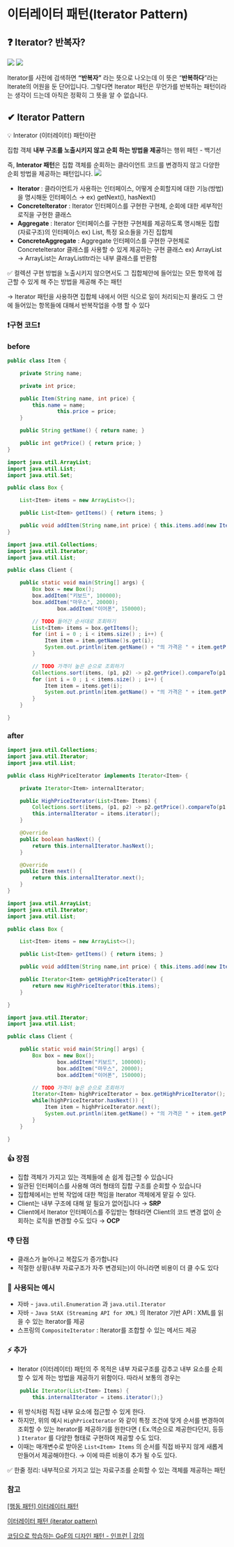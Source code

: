 # 이터레이터 패턴(Iterator Pattern)

## ❓ Iterator? 반복자?

<img src="https://s3.us-west-2.amazonaws.com/secure.notion-static.com/159bdccf-2623-49cf-a026-7cca4ae15908/SmartSelectImage_2022-11-19-03-47-46.png?X-Amz-Algorithm=AWS4-HMAC-SHA256&X-Amz-Content-Sha256=UNSIGNED-PAYLOAD&X-Amz-Credential=AKIAT73L2G45EIPT3X45%2F20221119%2Fus-west-2%2Fs3%2Faws4_request&X-Amz-Date=20221119T050019Z&X-Amz-Expires=86400&X-Amz-Signature=ba605227210e1b5d1bc729914a6332a3d309306ea611e9bcbae1ab2ff587be9a&X-Amz-SignedHeaders=host&response-content-disposition=filename%3D%22SmartSelectImage_2022-11-19-03-47-46.png%22&x-id=GetObject">

<img src="https://s3.us-west-2.amazonaws.com/secure.notion-static.com/4ca24513-fc08-4b9e-8d28-7d2b2435d55c/SmartSelectImage_2022-11-19-04-32-03.png?X-Amz-Algorithm=AWS4-HMAC-SHA256&X-Amz-Content-Sha256=UNSIGNED-PAYLOAD&X-Amz-Credential=AKIAT73L2G45EIPT3X45%2F20221119%2Fus-west-2%2Fs3%2Faws4_request&X-Amz-Date=20221119T050043Z&X-Amz-Expires=86400&X-Amz-Signature=c2c9163e2828294286ae007f69a885a8e1710eb438c963df945d7060ca1f3eca&X-Amz-SignedHeaders=host&response-content-disposition=filename%3D%22SmartSelectImage_2022-11-19-04-32-03.png%22&x-id=GetObject">

Iterator를 사전에 검색하면 **“반복자”** 라는 뜻으로 나오는데 이 뜻은 “**반복하다**”라는 Iterate의 어원을 둔 단어입니다. 그렇다면 Iterator 패턴은 무언가를 반복하는 패턴이라는 생각이 드는데 아직은 정확히 그 뜻을 알 수 없습니다.

## ✔ Iterator Pattern

<aside>
💡 Interator (이터레이터) 패턴이란

집합 객체 **내부 구조를 노출시키지 않고 순회 하는 방법을 제공**하는 행위 패턴 - 백기선

</aside>

즉, **Interator 패턴**은 집합 객체를 순회하는 클라이언트 코드를 변경하지 않고 다양한 순회 방법을 제공하는 패턴입니다.
<img src="https://s3.us-west-2.amazonaws.com/secure.notion-static.com/de7fcbab-2907-4a41-8f52-ded922133b3c/SmartSelectImage_2022-11-19-04-58-30.png?X-Amz-Algorithm=AWS4-HMAC-SHA256&X-Amz-Content-Sha256=UNSIGNED-PAYLOAD&X-Amz-Credential=AKIAT73L2G45EIPT3X45%2F20221119%2Fus-west-2%2Fs3%2Faws4_request&X-Amz-Date=20221119T050146Z&X-Amz-Expires=86400&X-Amz-Signature=9bf4b13acd27f635b4989e16aa8ca2e01ae049924ac3c85e6a17da6e55b64219&X-Amz-SignedHeaders=host&response-content-disposition=filename%3D%22SmartSelectImage_2022-11-19-04-58-30.png%22&x-id=GetObject">

- **Iterator <interface>** : 클라이언트가 사용하는 인터페이스, 어떻게 순회할지에 대한 기능(방법)을 명시해둔 인터페이스 → ex) getNext(), hasNext()
- **ConcreteIterator** : Iterator 인터페이스를 구현한 구현체, 순회에 대한 세부적인 로직을 구현한 클래스
- **Aggregate <interface>** : Iterator 인터페이스를 구현한 구현체를 제공하도록 명시해둔 집합(자료구조)의 인터페이스 ex) List, 특정 요소들을 가진 집합체
- **ConcreteAggregate** : Aggregate 인터페이스를 구현한 구현체로 ConcreteIterator 클래스를 사용할 수 있게 제공하는 구현 클래스 ex) ArrayList → ArrayList는 ArrayListItr라는 내부 클래스를 반환함

<aside>
✅ 컬렉션 구현 방법을 노출시키지 않으면서도 그 집합체안에 들어있는 모든 항목에 접근할 수 있게 해 주는 방법을 제공해 주는 패턴

</aside>

→ Iterator 패턴을 사용하면 집합체 내에서 어떤 식으로 일이 처리되는지 몰라도 그 안에 들어있는 항목들에 대해서 반복작업을 수행 할 수 있다

### ❗구현 코드❗

### before

```java
public class Item {

    private String name;

    private int price;

    public Item(String name, int price) {
        this.name = name;
				this.price = price;
    }

    public String getName() { return name; }

    public int getPrice() { return price; }
}
```

```java
import java.util.ArrayList;
import java.util.List;
import java.util.Set;

public class Box {

    List<Item> items = new ArrayList<>();

    public List<Item> getItems() { return items; }

    public void addItem(String name,int price) { this.items.add(new Item(name,price)); }
}
```

```java
import java.util.Collections;
import java.util.Iterator;
import java.util.List;

public class Client {

    public static void main(String[] args) {
        Box box = new Box();
        box.addItem("키보드", 100000);
        box.addItem("마우스", 20000);
				box.addItem("이어폰", 150000);

        // TODO 들어간 순서대로 조회하기
        List<Item> items = box.getItems();
        for (int i = 0 ; i < items.size() ; i++) {
            Item item = item.getName()s.get(i);
            System.out.println(item.getName() + "의 가격은 " + item.getPrice() + "원 입니다");
        }

        // TODO 가격이 높은 순으로 조회하기
        Collections.sort(items, (p1, p2) -> p2.getPrice().compareTo(p1.getPrice()));
        for (int i = 0 ; i < items.size() ; i++) {
            Item item = items.get(i);
            System.out.println(item.getName() + "의 가격은 " + item.getPrice() + "원 입니다");
        }
    }

}
```

### after

```java
import java.util.Collections;
import java.util.Iterator;
import java.util.List;

public class HighPriceIterator implements Iterator<Item> {

    private Iterator<Item> internalIterator;

    public HighPriceIterator(List<Item> Items) {
        Collections.sort(items, (p1, p2) -> p2.getPrice().compareTo(p1.getPrice()));
        this.internalIterator = items.iterator();
    }

    @Override
    public boolean hasNext() {
        return this.internalIterator.hasNext();
    }

    @Override
    public Item next() {
        return this.internalIterator.next();
    }
}
```

```java
import java.util.ArrayList;
import java.util.Iterator;
import java.util.List;

public class Box {

    List<Item> items = new ArrayList<>();

    public List<Item> getItems() { return items; }

    public void addItem(String name,int price) { this.items.add(new Item(name,price)); }

    public Iterator<Item> getHighPriceIterator() {
        return new HighPriceIterator(this.items);
    }

}
```

```java
import java.util.Iterator;
import java.util.List;

public class Client {

    public static void main(String[] args) {
        Box box = new Box();
				box.addItem("키보드", 100000);
				box.addItem("마우스", 20000);
				box.addItem("이어폰", 150000);

        // TODO 가격이 높은 순으로 조회하기
        Iterator<Item> highPriceIterator = box.getHighPriceIterator();
        while(highPriceIterator.hasNext()) {
            Item item = highPriceIterator.next();
            System.out.println(item.getName() + "의 가격은 " + item.getPrice() + "원 입니다");
        }
    }

}
```

### 👍 **장점**

- 집합 객체가 가지고 있는 객체들에 손 쉽게 접근할 수 있습니다
- 일관된 인터페이스를 사용해 여러 형태의 집합 구조를 순회할 수 있습니다
- 집합체에서는 반복 작업에 대한 책임을 Iterator 객체에게 맡길 수 있다.
- Client는 내부 구조에 대해 알 필요가 없어집니다 → **SRP**
- Client에서 Iterator 인터페이스를 주입받는 형태라면 Client의 코드 변경 없이 순회하는 로직을 변경할 수도 있다 → **OCP**

### 👎 **단점**

- 클래스가 늘어나고 복잡도가 증가합니다
- 적절한 상황(내부 자료구조가 자주 변경되는)이 아니라면 비용이 더 클 수도 있다

### 👊 **사용되는 예시**

- 자바 - `java.util.Enumeration` 과 `java.util.Iterator`
- 자바 - `Java StAX (Streaming API for XML)` 의 Iterator 기반 API : XML를 읽을 수 있는 Iterator를 제공
- 스프링의 `CompositeIterator` : Iterator를 조합할 수 있는 메서드 제공

### ⚡ 추가

- Iterator (이터레이터) 패턴의 주 목적은 내부 자료구조를 감추고 내부 요소를 순회할 수 있게 하는 방법을 제공하기 위함이다. 따라서 보통의 경우는

```java
    public Iterator(List<Item> Items) {
        this.internalIterator = items.iterator();}
```

- 위 방식처럼 직접 내부 요소에 접근할 수 있게 한다.
- 하지만, 위의 예시 `HighPriceIterator` 와 같이 특정 조건에 맞게 순서를 변경하여 조회할 수 있는 Iterator를 제공하기를 원한다면 ( Ex.역순으로 제공한다던지, 등등 ) `Iterator` 를 다양한 형태로 구현하여 제공할 수도 있다. 
- 이때는 매개변수로 받아온 `List<Item> Items` 의 순서를 직접 바꾸지 않게 새롭게 만들어서 제공해야한다. → 이에 따른 비용이 추가 될 수도 있다.

<aside>
✅ 한줄 정리: 내부적으로 가지고 있는 자료구조를 순회할 수 있는 객체를 제공하는 패턴

</aside>

### 참고

[](https://velog.io/@cham/Design-Pattern-%EC%9D%B4%ED%84%B0%EB%A0%88%EC%9D%B4%ED%84%B0-%ED%8C%A8%ED%84%B4-iterator-pattern)

[[행동 패턴] 이터레이터 패턴](https://dev-youngjun.tistory.com/219)

[이터레이터 패턴 (iterator pattern)](https://jusungpark.tistory.com/25)

[코딩으로 학습하는 GoF의 디자인 패턴 - 인프런 | 강의](https://www.inflearn.com/course/%EB%94%94%EC%9E%90%EC%9D%B8-%ED%8C%A8%ED%84%B4/dashboard)
